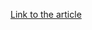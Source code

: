 [Link to the article](https://blog.eclecticiq.com/eclecticiq-monthly-vulnerability-trend-report-july-2019?hsLang=en)
